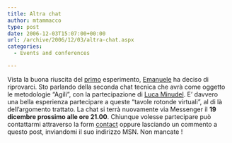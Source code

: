 ```yaml
---
title: Altra chat
author: mtammacco
type: post
date: 2006-12-03T15:07:00+00:00
url: /archive/2006/12/03/altra-chat.aspx
categories:
  - Events and conferences

---
```

Vista la buona riuscita del <a title="" href="/cs/blogs/maurizio/archive/2006/11/28/56.aspx" target="" name="" rel="noopener">primo</a> esperimento, <a title="" href="http://blogs.ugidotnet.org/BlogEma/" target="" name="" rel="noopener">Emanuele</a> ha deciso di riprovarci. Sto parlando della seconda chat tecnica che avrà come oggetto le metodologie &#8220;Agili&#8221;, con la partecipazione di <a title="" href="http://blogs.ugidotnet.org/luKa/" target="" name="" rel="noopener">Luca Minudel</a>. E&#8217; davvero una bella esperienza partecipare a queste &#8220;tavole rotonde virtuali&#8221;, al di là dell&#8217;argomento trattato. La chat si terrà nuovamente via Messenger il **19 dicembre prossimo alle ore 21.00**. Chiunque volesse partecipare può contattarmi attraverso la form <a title="" href="/contact-me" target="" name="" rel="noopener">contact</a> oppure lasciando un commento a questo post, inviandomi il suo indirizzo MSN. Non mancate !